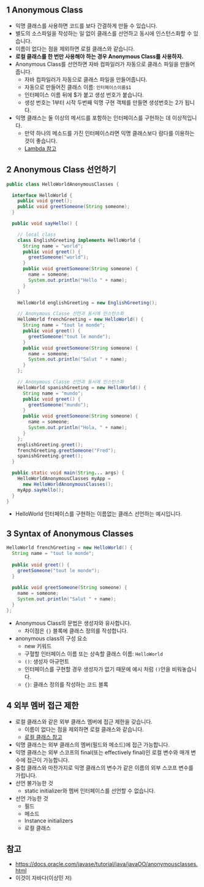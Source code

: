 ## 1 Anonymous Class

- 익명 클래스를 사용하면 코드를 보다 간결하게 만들 수 있습니다.
- 별도의 소스파일을 작성하는 일 없이 클래스를 선언하고 동시에 인스턴스화할 수 있습니다.
- 이름이 없다는 점을 제외하면 로컬 클래스와 같습니다.
- **로컬 클래스를 한 번만 사용해야 하는 경우 Anonymous Class를 사용하자.**
- Anonymous Class를 선언하면 자바 컴파일러가 자동으로 클래스 파일을 만들어줍니다.
	- 자바 컴파일러가 자동으로 클래스 파일을 만들어줍니다.
	- 자동으로 만들어진 클래스 이름: `인터페이스이름$1`
	- 인터페이스 이름 뒤에 $가 붙고 생성 번호가 붙습니다.
	- 생성 번호는 1부터 시작 두번째 익명 구현 객체를 만들면 생성번호는 2가 됩니다.
- 익명 클래스는 둘 이상의 메서드를 포함하는 인터페이스를 구현하는 데 이상적입니다.
	- 만약 하나의 메소드를 가진 인터페이스라면 익명 클래스보다 람다를 이용하는 것이 좋습니다.
	- [Lambda 참고](../Lambda/Lambda.md)

## 2 Anonymous Class 선언하기

```java
public class HelloWorldAnonymousClasses {

  interface HelloWorld {
    public void greet();
    public void greetSomeone(String someone);
  }

  public void sayHello() {

    // local class
    class EnglishGreeting implements HelloWorld {
      String name = "world";
      public void greet() {
        greetSomeone("world");
      }
      public void greetSomeone(String someone) {
        name = someone;
        System.out.println("Hello " + name);
      }
    }

    HelloWorld englishGreeting = new EnglishGreeting();

    // Anonymous Classe 선언과 동시에 인스턴스화
    HelloWorld frenchGreeting = new HelloWorld() {
      String name = "tout le monde";
      public void greet() {
        greetSomeone("tout le monde");
      }
      public void greetSomeone(String someone) {
        name = someone;
        System.out.println("Salut " + name);
      }
    };

    // Anonymous Classe 선언과 동시에 인스턴스화
    HelloWorld spanishGreeting = new HelloWorld() {
      String name = "mundo";
      public void greet() {
        greetSomeone("mundo");
      }
      public void greetSomeone(String someone) {
        name = someone;
        System.out.println("Hola, " + name);
      }
    };
    englishGreeting.greet();
    frenchGreeting.greetSomeone("Fred");
    spanishGreeting.greet();
  }

  public static void main(String... args) {
    HelloWorldAnonymousClasses myApp =
      new HelloWorldAnonymousClasses();
    myApp.sayHello();
  }            
}
```

- HelloWorld 인터페이스를 구현하는 이름없는 클래스 선언하는 예시입니다.

## 3 Syntax of Anonymous Classes

```java
HelloWorld frenchGreeting = new HelloWorld() {
  String name = "tout le monde";
  
  public void greet() {
    greetSomeone("tout le monde");
  }
  
  public void greetSomeone(String someone) {
    name = someone;
    System.out.println("Salut " + name);
  }
};
```

- Anonymous Class의 문법은 생성자와 유사합니다.
	- 차이점은 `{}` 블록에 클래스 정의를 작성합니다.
- anonymous class의 구성 요소
	- new 키워드
	- 구혈할 인터페이스 이름 또는 상속할 클래스 이름: `HelloWorld`
	- `()`: 생성자 아규먼트
	- 인터페이스를 구현할 경우 생성자가 없기 때문에 예시 처럼 `()`안을 비워놓습니다.
	- `{}`: 클래스 정의를 작성하는 코드 블록

## 4 외부 멤버 접근 제한

- 로컬 클래스와 같은 외부 클래스 멤버에 접근 제한을 갖습니다.
	- 이름이 없다는 점을 제외하면 로컬 클래스와 같습니다.
	- [로컬 클래스 참고](../Nested-Class/Nested-Class.md)
- 익명 클래스는 외부 클래스의 멤버(필드와 메소드)에 접근 가능합니다.
- 익명 클래스는 외부 스코프의 final(또는 effectively final)인 로컬 변수와 매개 변수에 접근이 가능합니다.
- 중첩 클래스와 마찬가지로 익명 클래스의 변수가 같은 이름의 외부 스코프 변수를 가립니다.
- 선언 불가능한 것
	- static initializer와 멤버 인터페이스를 선언할 수 없습니다.
- 선언 가능한 것
	- 필드
	- 메소드
	- Instance initializers
	- 로컬 클래스

## 참고

- https://docs.oracle.com/javase/tutorial/java/javaOO/anonymousclasses.html
- 이것이 자바다(이상민 저)

